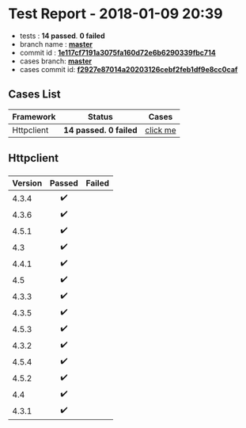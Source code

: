 # Test Report - 2018-01-09 20:39

- tests  : **14 passed**. **0 failed**
- branch name : **[master](https://github.com/apache/incubator-skywalking/tree/master)**
- commit id : **[1e117cf7191a3075fa160d72e6b6290339fbc714](https://github.com/apache/incubator-skywalking/commit/1e117cf7191a3075fa160d72e6b6290339fbc714)**
- cases branch: **[master](https://github.com/SkywalkingTest/skywalking-autotest-scenarios/tree/master)**
- cases commit id: **[f2927e87014a20203126cebf2feb1df9e8cc0caf](https://github.com/SkywalkingTest/skywalking-autotest-scenarios/commit/f2927e87014a20203126cebf2feb1df9e8cc0caf)**

## Cases List

| Framework | Status | Cases|
|:-----|:-----:|:-----:|
|Httpclient| **14 passed. 0 failed**| [click me](#httpclient) |

## Httpclient

### 
|  Version     | Passed | Failed|
|:------------- |:-------:|:-----:|
| 4.3.4  | :heavy_check_mark:||
| 4.3.6  | :heavy_check_mark:||
| 4.5.1  | :heavy_check_mark:||
| 4.3  | :heavy_check_mark:||
| 4.4.1  | :heavy_check_mark:||
| 4.5  | :heavy_check_mark:||
| 4.3.3  | :heavy_check_mark:||
| 4.3.5  | :heavy_check_mark:||
| 4.5.3  | :heavy_check_mark:||
| 4.3.2  | :heavy_check_mark:||
| 4.5.4  | :heavy_check_mark:||
| 4.5.2  | :heavy_check_mark:||
| 4.4  | :heavy_check_mark:||
| 4.3.1  | :heavy_check_mark:||

